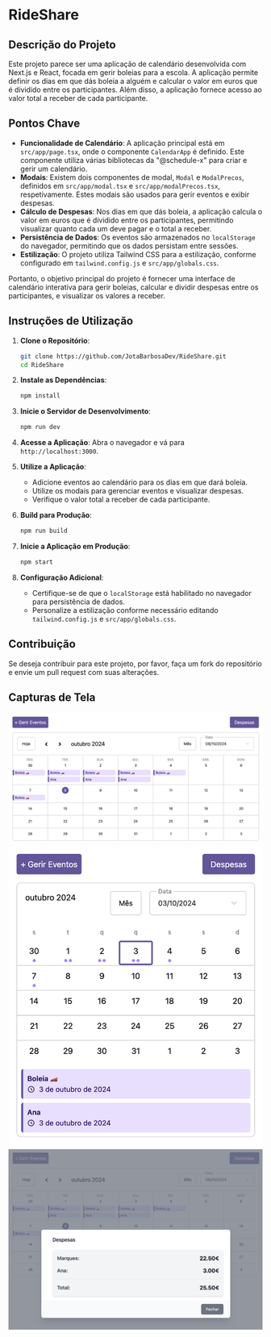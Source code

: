 # RideShare

## Descrição do Projeto

Este projeto parece ser uma aplicação de calendário desenvolvida com Next.js e React, focada em gerir boleias para a escola. A aplicação permite definir os dias em que dás boleia a alguém e calcular o valor em euros que é dividido entre os participantes. Além disso, a aplicação fornece acesso ao valor total a receber de cada participante.

## Pontos Chave

- **Funcionalidade de Calendário**: A aplicação principal está em `src/app/page.tsx`, onde o componente `CalendarApp` é definido. Este componente utiliza várias bibliotecas da "@schedule-x" para criar e gerir um calendário.
- **Modais**: Existem dois componentes de modal, `Modal` e `ModalPrecos`, definidos em `src/app/modal.tsx` e `src/app/modalPrecos.tsx`, respetivamente. Estes modais são usados para gerir eventos e exibir despesas.
- **Cálculo de Despesas**: Nos dias em que dás boleia, a aplicação calcula o valor em euros que é dividido entre os participantes, permitindo visualizar quanto cada um deve pagar e o total a receber.
- **Persistência de Dados**: Os eventos são armazenados no `localStorage` do navegador, permitindo que os dados persistam entre sessões.
- **Estilização**: O projeto utiliza Tailwind CSS para a estilização, conforme configurado em `tailwind.config.js` e `src/app/globals.css`.

Portanto, o objetivo principal do projeto é fornecer uma interface de calendário interativa para gerir boleias, calcular e dividir despesas entre os participantes, e visualizar os valores a receber.

## Instruções de Utilização

1. **Clone o Repositório**:
    ```bash
    git clone https://github.com/JotaBarbosaDev/RideShare.git
    cd RideShare
    ```

2. **Instale as Dependências**:
    ```bash
    npm install
    ```

3. **Inicie o Servidor de Desenvolvimento**:
    ```bash
    npm run dev
    ```

4. **Acesse a Aplicação**:
    Abra o navegador e vá para `http://localhost:3000`.

5. **Utilize a Aplicação**:
    - Adicione eventos ao calendário para os dias em que dará boleia.
    - Utilize os modais para gerenciar eventos e visualizar despesas.
    - Verifique o valor total a receber de cada participante.

6. **Build para Produção**:
    ```bash
    npm run build
    ```

7. **Inicie a Aplicação em Produção**:
    ```bash
    npm start
    ```

8. **Configuração Adicional**:
    - Certifique-se de que o `localStorage` está habilitado no navegador para persistência de dados.
    - Personalize a estilização conforme necessário editando `tailwind.config.js` e `src/app/globals.css`.

## Contribuição

Se deseja contribuir para este projeto, por favor, faça um fork do repositório e envie um pull request com suas alterações.

## Capturas de Tela

![Screenshot 1](print1.png)
![Screenshot 2](print2.png)
![Screenshot 3](print3.png)
